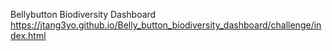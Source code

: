 Bellybutton Biodiversity Dashboard 
https://jtang3yo.github.io/Belly_button_biodiversity_dashboard/challenge/index.html
